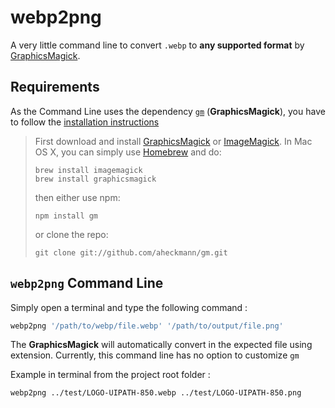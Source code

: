 # webp2png

A very little command line to convert ``.webp`` to **any supported format**
by [GraphicsMagick](http://www.graphicsmagick.org/formats.html).

## Requirements

As the Command Line uses the dependency [`gm`](https://www.npmjs.com/package/gm) (**GraphicsMagick**), you have to follow the [installation instructions](https://www.npmjs.com/package/gm#getting-started)

> First download and install [GraphicsMagick](http://www.graphicsmagick.org/) 
> or [ImageMagick](http://www.imagemagick.org/). 
> In Mac OS X, you can simply use [Homebrew](http://mxcl.github.io/homebrew/) and do:
>
>    ````plaintext
>    brew install imagemagick
>    brew install graphicsmagick
>    ````
>    
>
> then either use npm:
>
>    ````plaintext
>    npm install gm
>    ````
>
> or clone the repo:
>
>    ````plaintext
>    git clone git://github.com/aheckmann/gm.git
>    ````



## `webp2png` Command Line

Simply open a terminal and type the following command :

````bash
webp2png '/path/to/webp/file.webp' '/path/to/output/file.png'
````

The **GraphicsMagick** will automatically convert in the expected file
using extension. Currently, this command line has no option to customize 
``gm``

Example in terminal from the project root folder :

````bash
webp2png ../test/LOGO-UIPATH-850.webp ../test/LOGO-UIPATH-850.png
````